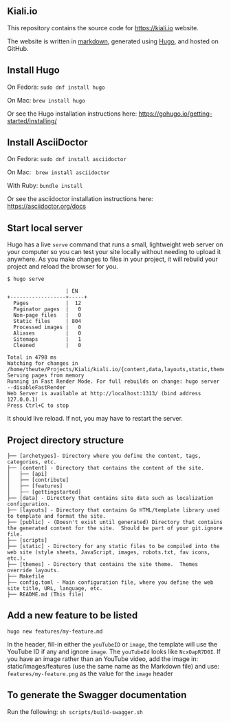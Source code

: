## Kiali.io 
This repository contains the source code for https://kiali.io website.

The website is written in [markdown](https://guides.github.com/features/mastering-markdown/), generated using [Hugo](https://gohugo.io/), and hosted on GitHub.


## Install Hugo

On Fedora: `sudo dnf install hugo`

On Mac: `brew install hugo`

Or see the Hugo installation instructions here: https://gohugo.io/getting-started/installing/

## Install AsciiDoctor

On Fedora: `sudo dnf install asciidoctor`

On Mac: ` brew install asciidoctor`

With Ruby: `bundle install`

Or see the asciidoctor installation instructions here: https://asciidoctor.org/docs

## Start local server

Hugo has a live `serve` command that runs a small, lightweight web server on your computer so you can test your site locally without needing to upload it anywhere.  As you make changes to files in your project, it will rebuild your project and reload the browser for you.

```
$ hugo serve  

                   | EN
+------------------+-----+
  Pages            |  12
  Paginator pages  |   0
  Non-page files   |   0
  Static files     | 804
  Processed images |   0
  Aliases          |   0
  Sitemaps         |   1
  Cleaned          |   0

Total in 4798 ms
Watching for changes in /home/theute/Projects/Kiali/kiali.io/{content,data,layouts,static,themes}
Serving pages from memory
Running in Fast Render Mode. For full rebuilds on change: hugo server --disableFastRender
Web Server is available at http://localhost:1313/ (bind address 127.0.0.1)
Press Ctrl+C to stop
```

It should live reload. If not, you may have to restart the server.

## Project directory structure

```
├── [archetypes]- Directory where you define the content, tags, categories, etc.
├── [content] - Directory that contains the content of the site.
│   ├── [api]
│   ├── [contribute]
│   ├── [features]
│   ├── [gettingstarted]
├── [data] - Directory that contains site data such as localization configuration.
├── [layouts] - Directory that contains Go HTML/template library used to template and format the site.
├── [public] - (Doesn't exist until generated) Directory that contains the generated content for the site.  Should be part of your git.ignore file.
├── [scripts]
├── [static] - Directory for any static files to be compiled into the web site (style sheets, JavaScript, images, robots.txt, fav icons, etc.).
├── [themes] - Directory that contains the site theme.  Themes override layouts.
├── Makefile
├── config.toml - Main configuration file, where you define the web site title, URL, language, etc.
├── README.md (This file)
```

## Add a new feature to be listed
`hugo new features/my-feature.md`

In the header, fill-in either the `youTubeID` or `image`, the template will use the YouTube ID if any and ignore `image`. The `youTubeId` looks like `NcxOapR7D0I`.
If you have an image rather than an YouTube video, add the image in: static/images/features (use the same name as the Markdown file) and use: `features/my-feature.png` as the value for the `image` header

## To generate the Swagger documentation
Run the following:
`sh scripts/build-swagger.sh`
